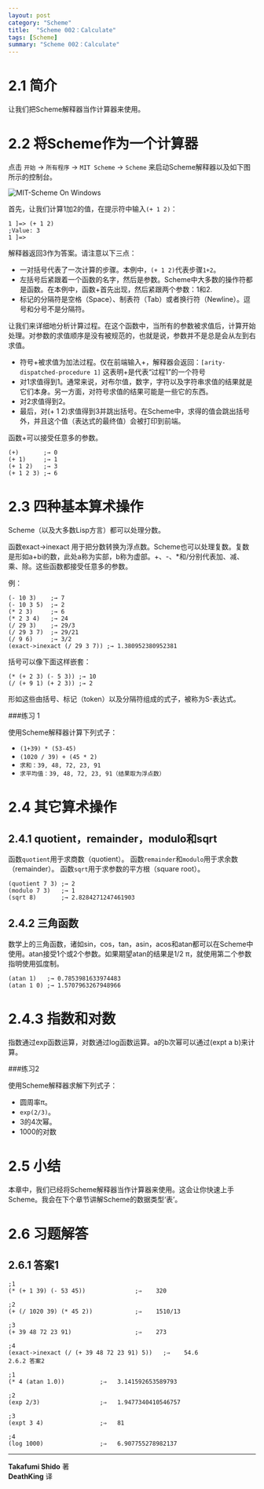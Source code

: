 ```yaml
---
layout: post
category: "Scheme"
title:  "Scheme 002：Calculate"
tags: [Scheme]
summary: "Scheme 002：Calculate"
---
```

# 2.1 简介
让我们把Scheme解释器当作计算器来使用。

# 2.2 将Scheme作为一个计算器

点击 `开始` → `所有程序` → `MIT Scheme` → `Scheme` 来启动Scheme解释器以及如下图所示的控制台。

![MIT-Scheme On Windows](http://deathking.github.io/yast-cn/figures/mit_scheme1.png)

首先，让我们计算1加2的值，在提示符中输入`(+ 1 2)`：

	1 ]=> (+ 1 2)
	;Value: 3
	1 ]=> 

解释器返回3作为答案。请注意以下三点：

* 一对括号代表了一次计算的步骤。本例中，`(+ 1 2)`代表步骤`1+2`。  
* 左括号后紧跟着一个函数的名字，然后是参数。Scheme中大多数的操作符都是函数。在本例中，函数+首先出现，然后紧跟两个参数：1和2.  
* 标记的分隔符是空格（Space）、制表符（Tab）或者换行符（Newline）。逗号和分号不是分隔符。  

让我们来详细地分析计算过程。在这个函数中，当所有的参数被求值后，计算开始处理。对参数的求值顺序是没有被规范的，也就是说，参数并不是总是会从左到右求值。

* 符号+被求值为加法过程。仅在前端输入+，解释器会返回：`[arity-dispatched-procedure 1]` 这表明+是代表“过程1”的一个符号  
* 对1求值得到1。通常来说，对布尔值，数字，字符以及字符串求值的结果就是它们本身。另一方面，对符号求值的结果可能是一些它的东西。  
* 对2求值得到2。  
* 最后，对(+ 1 2)求值得到3并跳出括号。在Scheme中，求得的值会跳出括号外，并且这个值（表达式的最终值）会被打印到前端。  

函数+可以接受任意多的参数。

	(+)       ;→ 0
	(+ 1)     ;→ 1
	(+ 1 2)   ;→ 3
	(+ 1 2 3) ;→ 6


# 2.3 四种基本算术操作

Scheme（以及大多数Lisp方言）都可以处理分数。

函数exact->inexact 用于把分数转换为浮点数。Scheme也可以处理复数。复数是形如a+bi的数，此处a称为实部，b称为虚部。+、-、*和/分别代表加、减、乘、除。这些函数都接受任意多的参数。

例：

	(- 10 3)    ;→ 7
	(- 10 3 5)  ;→ 2
	(* 2 3)     ;→ 6
	(* 2 3 4)   ;→ 24
	(/ 29 3)    ;→ 29/3
	(/ 29 3 7)  ;→ 29/21
	(/ 9 6)     ;→ 3/2
	(exact->inexact (/ 29 3 7)) ;→ 1.380952380952381


括号可以像下面这样嵌套：

	(* (+ 2 3) (- 5 3)) ;→ 10
	(/ (+ 9 1) (+ 2 3)) ;→ 2


形如这些由括号、标记（token）以及分隔符组成的式子，被称为S-表达式。

###练习 1

使用Scheme解释器计算下列式子：
* `(1+39) * (53-45)`  
* `(1020 / 39) + (45 * 2)`  
* `求和：39, 48, 72, 23, 91`  
* `求平均值：39, 48, 72, 23, 91（结果取为浮点数）`  

# 2.4 其它算术操作

## 2.4.1 quotient，remainder，modulo和sqrt

函数`quotient`用于求商数（quotient）。
函数`remainder`和`modulo`用于求余数（remainder）。
函数`sqrt`用于求参数的平方根（square root）。

	(quotient 7 3) ;→ 2
	(modulo 7 3)   ;→ 1
	(sqrt 8)       ;→ 2.8284271247461903

## 2.4.2 三角函数

数学上的三角函数，诸如sin，cos，tan，asin，acos和atan都可以在Scheme中使用。atan接受1个或2个参数。如果期望atan的结果是1/2 π，就使用第二个参数指明使用弧度制。

	(atan 1)   ;→ 0.7853981633974483
	(atan 1 0) ;→ 1.5707963267948966

# 2.4.3 指数和对数

指数通过exp函数运算，对数通过log函数运算。a的b次幂可以通过(expt a b)来计算。

###练习2

使用Scheme解释器求解下列式子：

* 圆周率π。  
* `exp(2/3)`。  
* 3的4次幂。  
* 1000的对数  

# 2.5 小结

本章中，我们已经将Scheme解释器当作计算器来使用。这会让你快速上手Scheme。我会在下个章节讲解Scheme的数据类型‘表’。

# 2.6 习题解答

## 2.6.1 答案1

	;1
	(* (+ 1 39) (- 53 45))              ;⇒    320

	;2
	(+ (/ 1020 39) (* 45 2))            ;⇒    1510/13

	;3
	(+ 39 48 72 23 91)                  ;⇒    273

	;4
	(exact->inexact (/ (+ 39 48 72 23 91) 5))   ;⇒    54.6
	2.6.2 答案2

	;1
	(* 4 (atan 1.0))          ;⇒   3.141592653589793

	;2
	(exp 2/3)                 ;⇒   1.9477340410546757

	;3
	(expt 3 4)                ;⇒   81

	;4
	(log 1000)                ;⇒   6.907755278982137

---
**Takafumi Shido** 著  
**DeathKing** 译

